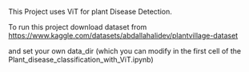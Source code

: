 This Project uses ViT for plant Disease Detection.

To run this project download dataset from 
https://www.kaggle.com/datasets/abdallahalidev/plantvillage-dataset

and set your own data_dir (which you can modify in the first cell of the Plant_disease_classification_with_ViT.ipynb)
